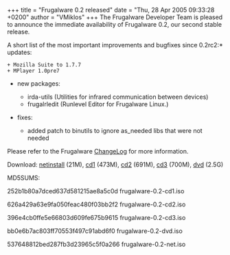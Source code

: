 +++
title = "Frugalware 0.2 released"
date = "Thu, 28 Apr 2005 09:33:28 +0200"
author = "VMiklos"
+++
The Frugalware Developer Team is pleased to announce the immediate availability of Frugalware 0.2, our second stable release.  

 A short list of the most important improvements and bugfixes since 0.2rc2:* updates:  

	+ Mozilla Suite to 1.7.7
	+ MPlayer 1.0pre7
* new packages:  

	+ irda-utils (Utilities for infrared communication between devices)
	+ frugalrledit (Runlevel Editor for Frugalware Linux.)
* fixes:  

	+ added patch to binutils to ignore as\_needed libs that were not needed

  

 Please refer to the Frugalware [ChangeLog](changelog.php) for more information.  

 Download: [netinstall](download.php?url=frugalware-0.2-iso/frugalware-0.2-net.iso) (21M), [cd1](download.php?url=frugalware-0.2-iso/frugalware-0.2-cd1.iso) (473M), [cd2](download.php?url=frugalware-0.2-iso/frugalware-0.2-cd2.iso) (691M), [cd3](download.php?url=frugalware-0.2-iso/frugalware-0.2-cd3.iso) (700M), [dvd](download.php?url=frugalware-0.2-iso/frugalware-0.2-dvd.iso) (2.5G)  

 MD5SUMS:  

252b1b80a7dced637d581215ae8a5c0d frugalware-0.2-cd1.iso  

 626a429a63e9fa050feac480f03bb2f2 frugalware-0.2-cd2.iso  

 396e4cb0ffe5e66803d609fe675b9615 frugalware-0.2-cd3.iso  

 bb0e6b7ac803ff70553f497c91abd6f0 frugalware-0.2-dvd.iso  

 537648812bed287fb3d23965c5f0a266 frugalware-0.2-net.iso  

  
